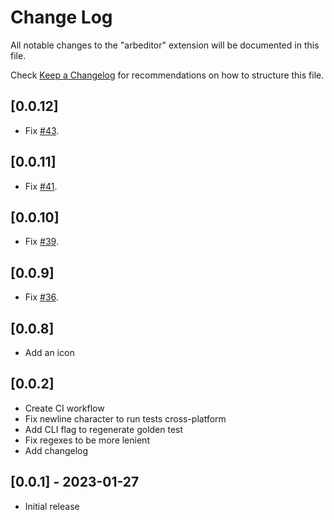 # Change Log

All notable changes to the "arbeditor" extension will be documented in this file.

Check [Keep a Changelog](http://keepachangelog.com/) for recommendations on how to structure this file.
## [0.0.12] 

- Fix [#43](https://github.com/google/arb-editor/issues/43).
## [0.0.11] 

- Fix [#41](https://github.com/google/arb-editor/issues/41).
## [0.0.10] 

- Fix [#39](https://github.com/google/arb-editor/issues/39).
## [0.0.9] 

- Fix [#36](https://github.com/google/arb-editor/issues/36).
## [0.0.8] 

- Add an icon
## [0.0.2] 

- Create CI workflow
- Fix newline character to run tests cross-platform
- Add CLI flag to regenerate golden test
- Fix regexes to be more lenient
- Add changelog
## [0.0.1] - 2023-01-27

- Initial release